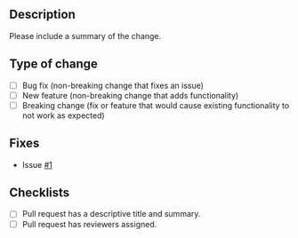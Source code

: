 ## Description

Please include a summary of the change.

## Type of change
- [ ] Bug fix (non-breaking change that fixes an issue)
- [ ] New feature (non-breaking change that adds functionality)
- [ ] Breaking change (fix or feature that would cause existing functionality to not work as expected)

## Fixes

* Issue [#1]() 

## Checklists
- [ ] Pull request has a descriptive title and summary.
- [ ] Pull request has reviewers assigned.
